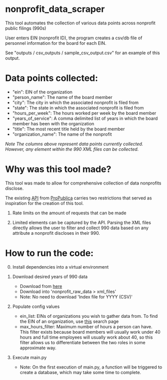 # nonprofit_data_scraper

This tool automates the collection of various data points across nonprofit public filings (990s)

User enters EIN (nonprofit ID), the program creates a csv/db file of personnel information for the board for each EIN. 

See "outputs / csv_outputs / sample_csv_output.csv" for an example of this output.


# Data points collected:
  - "ein": EIN of the organization
  - "person_name": The name of the board member
  - "city": The city in which the associated nonprofit is filed from
  - "state": The state in which the associated nonprofit is filed from
  - "hours_per_week": The hours worked per week by the board member
  - "years_of_service": A comma delimited list of years in which the board member has been with the organization
  - "title": The most recent title held by the board member
  - "organization_name": The name of the nonprofit

_Note  The columns above represent data points currently collected. However, any element within the 990 XML files can be collected._


# Why was this tool made?

This tool was made to allow for comprehensive collection of data nonprofits disclose.

The existing [API](https://projects.propublica.org/nonprofits/api) from [ProPublica](https://www.propublica.org/) carries two restrictions that served as inspiration for the creation of this tool.

1. Rate limits on the amount of requests that can be made

2. Limited elements can be captured by the API. Parsing the XML files directly allows the user to filter and collect 990 data based on any attribute a nonprofit discloses in their 990.


# How to run the code:
0. Install dependencies into a virtual environment

1. Download desired years of 990 data 
    - Download from [here](https://www.irs.gov/charities-non-profits/form-990-series-downloads) 
    - Download into 'nonprofit_raw_data > xml_files'
    - Note: No need to download 'Index file for YYYY (CSV)'

2. Populate config values
    - ein_list: EINs of organizations you wish to gather data from. To find the EIN of an organization, use [this](https://projects.propublica.org/nonprofits/) search page
    - max_hours_filter: Maximum number of hours a person can have. This filter exists because board members will usually work under 40 hours and full time employees will usually work about 40, so this filter allows us to differentiate between the two roles in some approximate way.

3. Execute main.py
    - Note: On the first execution of main.py, a function will be triggered to create a database, which may take some time to complete.